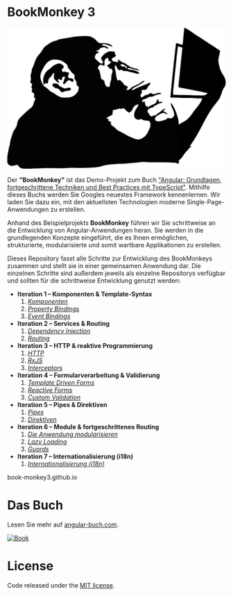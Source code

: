 # BookMonkey 3
[![Monkey](src/assets/images/monkey-thinking.png)](http://book-monkey3.angular-buch.com/)

Der __"BookMonkey"__ ist das Demo-Projekt zum Buch ["Angular: Grundlagen, fortgeschrittene Techniken und Best Practices mit TypeScript"](https://angular-buch.com/).
Mithilfe dieses Buchs werden Sie Googles neuestes Framework kennenlernen.
Wir laden Sie dazu ein, mit den aktuellsten Technologien moderne Single-Page-Anwendungen zu erstellen.

Anhand des Beispielprojekts __BookMonkey__ führen wir Sie schrittweise an die Entwicklung von Angular-Anwendungen heran.
Sie werden in die grundlegenden Konzepte eingeführt, die es Ihnen ermöglichen, strukturierte, modularisierte und somit wartbare Applikationen zu erstellen.

Dieses Repository fasst alle Schritte zur Entwicklung des BookMonkeys zusammen und stellt sie in einer gemeinsamen Anwendung dar.
Die einzelnen Schritte sind außerdem jeweils als einzelne Repositorys verfügbar und sollten für die schrittweise Entwicklung genutzt werden:


* __Iteration 1 – Komponenten & Template-Syntax__
  1. _[Komponenten](https://book-monkey3.angular-buch.com/iteration-1/components)_ <!-- https://iteration-1-components.bm3.angular-buch.com -->
  2. _[Property Bindings](https://book-monkey3.angular-buch.com/iteration-1/property-bindings)_ <!-- https://iteration-1-property-bindings.bm3.angular-buch.com -->
  3. _[Event Bindings](https://book-monkey3.angular-buch.com/iteration-1/event-bindings)_ <!-- https://iteration-1-event-bindings.bm3.angular-buch.com -->
* __Iteration 2 – Services & Routing__
  1. _[Dependency Injection](https://book-monkey3.angular-buch.com/iteration-2/di)_ <!-- https://iteration-2-di.bm3.angular-buch.com -->
  2. _[Routing](https://book-monkey3.angular-buch.com/iteration-2/routing)_ <!-- https://iteration-2-routing.bm3.angular-buch.com -->
* __Iteration 3 – HTTP & reaktive Programmierung__
  1. _[HTTP](https://book-monkey3.angular-buch.com/iteration-3/http)_ <!-- https://iteration-3-http.bm3.angular-buch.com -->
  2. _[RxJS](https://book-monkey3.angular-buch.com/iteration-3/rxjs)_ <!-- https://iteration-3-rxjs.bm3.angular-buch.com -->
  3. _[Interceptors](https://book-monkey3.angular-buch.com/iteration-3/interceptors)_ <!-- https://iteration-3-interceptors.bm3.angular-buch.com -->
* __Iteration 4 – Formularverarbeitung & Validierung__
  1. _[Template Driven Forms](https://book-monkey3.angular-buch.com/iteration-4/template-driven-forms)_ <!-- https://iteration-4-template-driven-forms.bm3.angular-buch.com -->
  2. _[Reactive Forms](https://book-monkey3.angular-buch.com/iteration-4/reactive-forms)_ <!-- https://iteration-4-reactive-forms.bm3.angular-buch.com -->
  3. _[Custom Validation](https://book-monkey3.angular-buch.com/iteration-4/custom-validation)_ <!-- https://iteration-4-custom-validation.bm3.angular-buch.com -->
* __Iteration 5 – Pipes & Direktiven__
  1. _[Pipes](https://book-monkey3.angular-buch.com/iteration-5/pipes)_ <!-- https://iteration-5-pipes.bm3.angular-buch.com -->
  2. _[Direktiven](https://book-monkey3.angular-buch.com/iteration-5/directives)_ <!-- https://iteration-5-directives.bm3.angular-buch.com -->
* __Iteration 6 – Module & fortgeschrittenes Routing__
  1. _[Die Anwendung modularisieren](https://book-monkey3.angular-buch.com/iteration-6/modules)_ <!-- https://iteration-6-modules.bm3.angular-buch.com -->
  2. _[Lazy Loading](https://book-monkey3.angular-buch.com/iteration-6/lazy-loading)_ <!-- https://iteration-6-lazy-loading.bm3.angular-buch.com -->
  3. _[Guards](https://book-monkey3.angular-buch.com/iteration-6/guards)_ <!-- https://iteration-6-guards.bm3.angular-buch.com -->
* __Iteration 7 – Internationalisierung (i18n)__
  1. _[Internationalisierung (i18n)](https://book-monkey3.angular-buch.com/iteration-7/i18n)_ <!-- https://iteration-7-i18n.bm3.angular-buch.com -->

book-monkey3.github.io

# Das Buch

Lesen Sie mehr auf [angular-buch.com](https://angular-buch.com/).

[![Book](https://angular-buch.com/angular-buch_small.png)](https://angular-buch.com/)



# License
Code released under the [MIT license](https://opensource.org/licenses/MIT).
